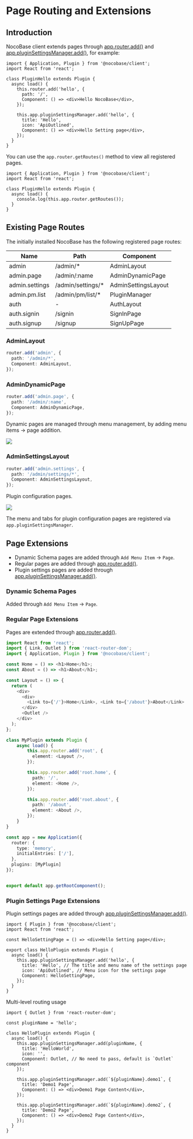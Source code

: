 # Page Routing and Extensions

## Introduction

NocoBase client extends pages through [app.router.add()](https://client.docs.nocobase.com/core/application/router-manager) and [app.pluginSettingsManager.add()](https://client.docs.nocobase.com/core/application/plugin-settings-manager), for example:

```tsx | pure
import { Application, Plugin } from '@nocobase/client';
import React from 'react';

class PluginHello extends Plugin {
  async load() {
    this.router.add('hello', {
      path: '/',
      Component: () => <div>Hello NocoBase</div>,
    });

    this.app.pluginSettingsManager.add('hello', {
      title: 'Hello',
      icon: 'ApiOutlined',
      Component: () => <div>Hello Setting page</div>,
    });
  }
}
```

You can use the `app.router.getRoutes()` method to view all registered pages.

```tsx | pure
import { Application, Plugin } from '@nocobase/client';
import React from 'react';

class PluginHello extends Plugin {
  async load() {
    console.log(this.app.router.getRoutes());
  }
}
```

## Existing Page Routes

The initially installed NocoBase has the following registered page routes:

| Name           | Path               | Component            |
| -------------- | ------------------ | -------------------- |
| admin          | /admin/\*          | AdminLayout          |
| admin.page     | /admin/:name       | AdminDynamicPage     |
| admin.settings | /admin/settings/\* | AdminSettingsLayout  |
| admin.pm.list  | /admin/pm/list/\* | PluginManager        |
| auth  | - | AuthLayout       |
| auth.signin  | /signin | SignInPage       |
| auth.signup  | /signup | SignUpPage       |

### AdminLayout

```ts
router.add('admin', {
  path: '/admin/*',
  Component: AdminLayout,
});
```

### AdminDynamicPage

```ts
router.add('admin.page', {
  path: '/admin/:name',
  Component: AdminDynamicPage,
});
```

Dynamic pages are managed through menu management, by adding menu items -> page addition.

![](https://static-docs.nocobase.com/9204957c39f644cfbf23eef3cbdc7eca.png)

### AdminSettingsLayout

```typescript
router.add('admin.settings', {
  path: '/admin/settings/*',
  Component: AdminSettingsLayout,
});
```

Plugin configuration pages.

![](https://static-docs.nocobase.com/ea22826eba4fd38d68a5a52fd68e7719.png)

The menu and tabs for plugin configuration pages are registered via `app.pluginSettingsManager`.

## Page Extensions

- Dynamic Schema pages are added through `Add Menu Item` -> `Page`.
- Regular pages are added through [app.router.add()](https://client.docs.nocobase.com/core/application/router-manager).
- Plugin settings pages are added through [app.pluginSettingsManager.add()](https://client.docs.nocobase.com/core/application/plugin-settings-manager).

### Dynamic Schema Pages

Added through `Add Menu Item` -> `Page`.

### Regular Page Extensions

Pages are extended through [app.router.add()](https://client.docs.nocobase.com/core/application/router-manager).

```typescript
import React from 'react';
import { Link, Outlet } from 'react-router-dom';
import { Application, Plugin } from '@nocobase/client';

const Home = () => <h1>Home</h1>;
const About = () => <h1>About</h1>;

const Layout = () => {
  return (
    <div>
      <div>
        <Link to={'/'}>Home</Link>, <Link to={'/about'}>About</Link>
      </div>
      <Outlet />
    </div>
  );
};

class MyPlugin extends Plugin {
    async load() {
        this.app.router.add('root', {
          element: <Layout />,
        });

        this.app.router.add('root.home', {
          path: '/',
          element: <Home />,
        });

        this.app.router.add('root.about', {
          path: '/about',
          element: <About />,
        });
    }
}

const app = new Application({
  router: {
    type: 'memory',
    initialEntries: ['/'],
  },
  plugins: [MyPlugin]
});


export default app.getRootComponent();
```

### Plugin Settings Page Extensions

Plugin settings pages are added through [app.pluginSettingsManager.add()](https://client.docs.nocobase.com/core/application/plugin-settings-manager).

```tsx | pure
import { Plugin } from '@nocobase/client';
import React from 'react';

const HelloSettingPage = () => <div>Hello Setting page</div>;

export class HelloPlugin extends Plugin {
  async load() {
    this.app.pluginSettingsManager.add('hello', {
      title: 'Hello', // The title and menu name of the settings page
      icon: 'ApiOutlined', // Menu icon for the settings page
      Component: HelloSettingPage,
    });
  }
}
```

Multi-level routing usage

```tsx | pure
import { Outlet } from 'react-router-dom';

const pluginName = 'hello';

class HelloPlugin extends Plugin {
  async load() {
    this.app.pluginSettingsManager.add(pluginName, {
      title: 'HelloWorld',
      icon: '',
      Component: Outlet, // No need to pass, default is `Outlet` component
    });

    this.app.pluginSettingsManager.add(`${pluginName}.demo1`, {
      title: 'Demo1 Page',
      Component: () => <div>Demo1 Page Content</div>,
    });

    this.app.pluginSettingsManager.add(`${pluginName}.demo2`, {
      title: 'Demo2 Page',
      Component: () => <div>Demo2 Page Content</div>,
    });
  }
}
```
